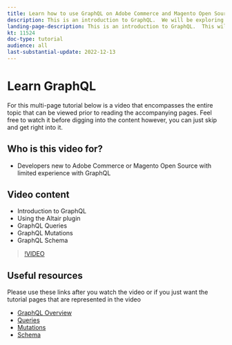 ```yaml
---
title: Learn how to use GraphQL on Adobe Commerce and Magento Open Source
description: This is an introduction to GraphQL.  We will be exploring queries, mutations and schemas for Adobe Commerce and Magento Open source
landing-page-description: This is an introduction to GraphQL.  This will help newcomers to Adobe Commerce and Magento Open Source use GraphQL for the first time.
kt: 11524
doc-type: tutorial
audience: all
last-substantial-update: 2022-12-13
---
```

# Learn GraphQL

For this multi-page tutorial below is a video that encompasses the entire topic that can be viewed prior to reading the accompanying pages.  Feel free to watch it before digging into the content however, you can just skip and get right into it.

## Who is this video for?

- Developers new to Adobe Commerce or Magento Open Source with limited experience with GraphQL

## Video content

- Introduction to GraphQL
- Using the Altair plugin
- GraphQL Queries
- GraphQL Mutations
- GraphQL Schema

>[!VIDEO](https://video.tv.adobe.com/v/3412302/graphql)

## Useful resources

Please use these links after you watch the video or if you just want the tutorial pages that are represented in the video

- [GraphQL Overview](./intro-graphql.md)
- [Queries](./graphql-queries.md)
- [Mutations](./graphql-mutations.md)
- [Schema](./graphql-schema.md)
